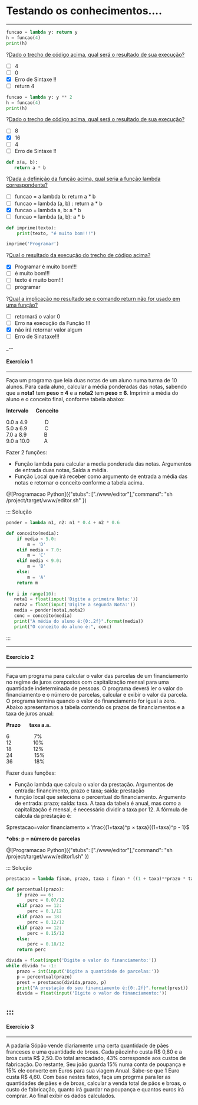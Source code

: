 # Testando os conhecimentos....
---
``` python
funcao = lambda y: return y
h = funcao(4)
print(h)
```
?[Dado o trecho de código acima, qual será o resultado de sua execução?](single)
-[ ] 4
-[ ] 0 
-[x] Erro de Sintaxe !! 
-[ ] return 4    

``` python
funcao = lambda y: y ** 2
h = funcao(4)
print(h)
```
?[Dado o trecho de código acima, qual será o resultado de sua execução?](single)
-[ ] 8
-[x] 16
-[ ] 4
-[ ] Erro de Sintaxe !! 

``` python
def x(a, b):
   return a * b
```   
?[Dada a definição da função acima, qual seria a função lambda correspondente?](single)
-[ ] funcao = a lambda b: return a * b 
-[ ] funcao = lambda (a, b) : return a * b
-[x] funcao = lambda a, b: a * b
-[ ] funcao = lambda (a, b): a * b

``` python
def imprime(texto):
    print(texto, "é muito bom!!!")

imprime('Programar')
```
?[Qual o resultado da execução do trecho de código acima?](single)
-[x] Programar é muito bom!!!
-[ ] é muito bom!!!
-[ ] texto é muito bom!!!
-[ ] programar

?[Qual a implicação no resultado se o comando return não for usado em uma função?](single)
-[ ] retornará o valor 0 
-[ ] Erro na execução da Função !!!
-[x] não irá retornar valor algum
-[ ] Erro de Sinataxe!!!

_--
 ####  <b> Exercício 1  </b>  
---

Faça um programa que leia duas notas de um aluno numa turma de 10 alunos. Para cada aluno, calcular a média ponderadas das notas, sabendo que a <b>nota1</b> tem <b>peso = 4</b> e a <b>nota2</b> tem <b>peso = 6</b>. Imprimir a média do aluno e o conceito final, conforme tabela abaixo:

 **Intervalo**&nbsp;&nbsp;&nbsp;&nbsp;   **Conceito** <p></p>
   0.0 a 4.9  &nbsp;&nbsp;&nbsp;&nbsp;&nbsp;&nbsp;&nbsp;&nbsp;&nbsp;&nbsp; D     
   5.0 a 6.9  &nbsp;&nbsp;&nbsp;&nbsp;&nbsp;&nbsp;&nbsp;&nbsp;&nbsp;&nbsp; C     
   7.0 a 8.9  &nbsp;&nbsp;&nbsp;&nbsp;&nbsp;&nbsp;&nbsp;&nbsp;&nbsp;&nbsp; B     
   9.0 a 10.0 &nbsp;&nbsp;&nbsp;&nbsp;&nbsp;&nbsp;&nbsp;&nbsp;&nbsp;A     


Fazer 2 funções:

+ Função lambda para calcular a media ponderada das notas. Argumentos de entrada duas notas, Saída a média. 
+ Função Local que irá receber como argumento de entrada a média das notas e retornar o conceito conforme a tabela acima.

@[Programacao Python]({"stubs": ["./www/editor"],"command": "sh /project/target/www/editor.sh" })

::: Solução
``` python
ponder = lambda n1, n2: n1 * 0.4 + n2 * 0.6

def conceito(media):
    if media < 5.0:
        m = 'D'
    elif media < 7.0:
        m = 'C'
    elif media < 9.0:
        m = 'B'
    else:
        m = 'A'
    return m
    
for i in range(10):
   nota1 = float(input('Digite a primeira Nota:'))
   nota2 = float(input('Digite a segunda Nota:'))
   media = ponder(nota1,nota2)
   conc = conceito(media)
   print("A média do aluno é:{0:.2f}".format(media)) 
   print("O conceito do aluno é:", conc) 
 ```  
:::

---   
 ####  <b> Exercício 2   </b>
---

Faça um programa para calcular o valor das parcelas de um financiamento no regime de juros compostos com capitalização mensal para uma quantidade indeterminada de pessoas. O programa deverá ler o valor do financiamento e o número de parcelas, calcular e exibir o valor da parcela. O programa termina quando o valor do financiamento for igual a zero. Abaixo apresentamos a tabela contendo os prazos de financiamentos e a taxa de juros anual:


**Prazo**&nbsp;&nbsp;&nbsp;&nbsp;&nbsp;&nbsp;**taxa a.a.** <p></p>
   6&nbsp;&nbsp;&nbsp;&nbsp;&nbsp;&nbsp;&nbsp;&nbsp;&nbsp;&nbsp;&nbsp;&nbsp;&nbsp;&nbsp;&nbsp;&nbsp;  7%    
  12&nbsp;&nbsp;&nbsp;&nbsp;&nbsp;&nbsp;&nbsp;&nbsp;&nbsp;&nbsp;&nbsp;&nbsp;&nbsp;&nbsp; 10%    
  18&nbsp;&nbsp;&nbsp;&nbsp;&nbsp;&nbsp;&nbsp;&nbsp;&nbsp;&nbsp;&nbsp;&nbsp;&nbsp;&nbsp; 12%    
  24&nbsp;&nbsp;&nbsp;&nbsp;&nbsp;&nbsp;&nbsp;&nbsp;&nbsp;&nbsp;&nbsp;&nbsp;&nbsp;&nbsp; 15%    
  36&nbsp;&nbsp;&nbsp;&nbsp;&nbsp;&nbsp;&nbsp;&nbsp;&nbsp;&nbsp;&nbsp;&nbsp;&nbsp;&nbsp; 18%    
   
Fazer duas funções:
+ Função lambda que calcula o valor da prestação. Argumentos de entrada: financimento, prazo e taxa; saída: prestação
+ função local que seleciona o percentual do financiamento. Argumento de entrada: prazo; saída: taxa. A taxa da tabela é anual, mas como a capitalização é mensal, é necessário dividir a taxa por 12. 
A fórmula de cálcula da prestação é: 

$`prestacao=valor financiamento × \frac{(1+taxa)^p × taxa}{(1+taxa)^p  - 1}`$

<b>*obs: p = número de parcelas</b>

@[Programacao Python]({"stubs": ["./www/editor"],"command": "sh /project/target/www/editor1.sh" })

::: Solução
``` python
prestacao = lambda finan, prazo, taxa : finan * ((1 + taxa)**prazo * taxa) / ((1 + taxa)**prazo - 1)

def percentual(prazo):
    if prazo == 6:
        perc = 0.07/12
    elif prazo == 12:
        perc = 0.1/12
    elif prazo == 18:
        perc = 0.12/12
    elif prazo == 12:
        perc = 0.15/12
    else:
        perc = 0.18/12
    return perc    

divida = float(input('Digite o valor do financiamento:'))
while divida != -1:
    prazo = int(input('Digite a quantidade de parcelas:')) 
    p = percentual(prazo)
    prest = prestacao(divida,prazo, p)
    print("A prestação do seu financiamento é:{0:.2f}".format(prest)) 
    divida = float(input('Digite o valor do financiamento:'))
```    
:::
---
 ####  <b> Exercício 3  </b>  
---

A padaria Sópão vende diariamente uma certa quantidade de pães franceses e uma quantidade de broas. Cada pãozinho custa R$ 0,80 e a broa custa R$ 2,50. Do total arrecadado, 43% corresponde aos custos de fabricação. Do restante, Seu joão guarda 15% numa conta de poupança e 15% ele converte em Euros para sua viagem Anual. Sabe-se que 1 Euro custa R$ 4,60. Com base nestes fatos, faça um progrma para ler as quantidades de pães e de broas, calcular a venda total de pãos e broas, o custo de fabricação, quanto irá guardar na poupança e quantos euros irá comprar. Ao final exibir os dados calculados.
